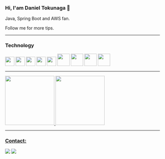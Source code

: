 ### Hi, I'am Daniel Tokunaga 👋

Java, Spring Boot and AWS fan.

Follow me for more tips.

<hr>

### Technology

<img src="https://cdn.jsdelivr.net/gh/devicons/devicon/icons/git/git-original.svg" width="30" height="30"/> <img src="https://cdn.jsdelivr.net/gh/devicons/devicon/icons/java/java-original.svg" width="30" height="30"/> <img src="https://cdn.jsdelivr.net/gh/devicons/devicon/icons/linux/linux-original.svg" width="30" height="30"/> <img src="https://camo.githubusercontent.com/2cbbf5ca53964ce3051c6e93fbdd681459487365c5e0b9b7ab638587767506f9/68747470733a2f2f63646e2e6a7364656c6976722e6e65742f67682f64657669636f6e732f64657669636f6e2f69636f6e732f737072696e672f737072696e672d6f726967696e616c2e737667" width="30" height="30"/> <img src="https://camo.githubusercontent.com/fc836983ed18b80caef906c8f1593bcfd4f5c8c587f51a911b1cb4d657a9588b/68747470733a2f2f63646e2e6a7364656c6976722e6e65742f67682f64657669636f6e732f64657669636f6e2f69636f6e732f646f636b65722f646f636b65722d6f726967696e616c2d776f72646d61726b2e737667" width="30" height="30"/> <img src="https://cdn.jsdelivr.net/gh/devicons/devicon/icons/kotlin/kotlin-original-wordmark.svg" width="40" height="40"/> <img src="https://cdn.jsdelivr.net/gh/devicons/devicon/icons/amazonwebservices/amazonwebservices-original-wordmark.svg" width="40" height="40"/> <img src="https://cdn.jsdelivr.net/gh/devicons/devicon/icons/kubernetes/kubernetes-plain-wordmark.svg" width="40" height="40"/> <img src="https://cdn.jsdelivr.net/gh/devicons/devicon/icons/prometheus/prometheus-original-wordmark.svg" width="40" height="40"/>

<hr>

<div>
<a href="https://github.com/tokunagadaniel">
<img height="160em" src="https://github-readme-stats.vercel.app/api/top-langs/?username=tokunagadaniel&layout=compact&langs_count=7&theme=dracula"/> <img height="160em" src="https://github-readme-stats.vercel.app/api?username=tokunagadaniel&show_icons=true&theme=dracula&include_all_commits=true&count_private=true"/>
</div>

<hr>
  
### Contact:

<div>
<a href = "mailto:contato@tokunagadaniel@gmail.com"><img src="https://img.shields.io/badge/Gmail-D14836?style=for-the-badge&logo=gmail&logoColor=white" target="_blank"></a>
<a href="https://www.linkedin.com/in/daniel-tokunaga-59554152" target="_blank"><img src="https://img.shields.io/badge/-LinkedIn-%230077B5?style=for-the-badge&logo=linkedin&logoColor=white" target="_blank"></a>   
</div>
